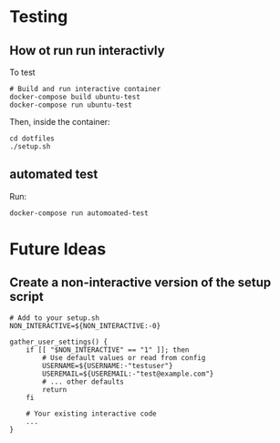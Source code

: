 # Testing

## How ot run run interactivly

To test

    # Build and run interactive container
    docker-compose build ubuntu-test
    docker-compose run ubuntu-test

Then, inside the container:

    cd dotfiles
    ./setup.sh

## automated test

Run:

    docker-compose run automoated-test

# Future Ideas

## Create a non-interactive version of the setup script

```
# Add to your setup.sh
NON_INTERACTIVE=${NON_INTERACTIVE:-0}

gather_user_settings() {
    if [[ "$NON_INTERACTIVE" == "1" ]]; then
        # Use default values or read from config
        USERNAME=${USERNAME:-"testuser"}
        USEREMAIL=${USEREMAIL:-"test@example.com"}
        # ... other defaults
        return
    fi

    # Your existing interactive code
    ...
}
```
